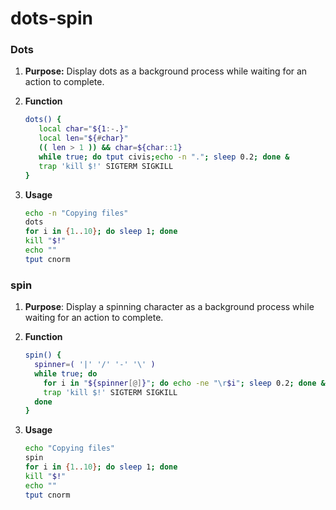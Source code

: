 # dots-spin

### Dots

1.  **Purpose:** Display dots as a background process while waiting for an action to complete.

2. **Function**

   ```bash
   dots() {
      local char="${1:-.}"
      local len="${#char}"
      (( len > 1 )) && char=${char::1}
      while true; do tput civis;echo -n "."; sleep 0.2; done &
      trap 'kill $!' SIGTERM SIGKILL
   }
   ```

3. **Usage**

   ```bash
   echo -n "Copying files"
   dots
   for i in {1..10}; do sleep 1; done
   kill "$!"
   echo ""
   tput cnorm
   ```

### spin

1. **Purpose**: Display a spinning character as a background process while waiting for an action to complete.

2. **Function**

   ```bash
   spin() {
     spinner=( '|' '/' '-' '\' )
     while true; do
       for i in "${spinner[@]}"; do echo -ne "\r$i"; sleep 0.2; done &
       trap 'kill $!' SIGTERM SIGKILL
     done
   }
   ```

3. **Usage**

   ```bash
   echo "Copying files"
   spin
   for i in {1..10}; do sleep 1; done
   kill "$!"
   echo ""
   tput cnorm
  ```
